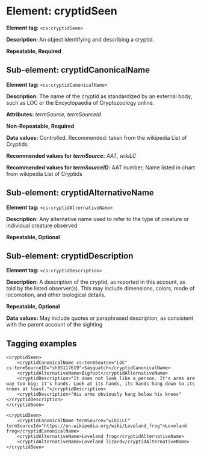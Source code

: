 # Element: cryptidSeen

**Element tag:** `<cs:cryptidSeen>`

**Description:** An object identifying and describing a cryptid.

**Repeatable, Required** 

## Sub-element: cryptidCanonicalName
**Element tag:** `<cs:cryptidCanonicalName>`

**Description:** The name of the cryptid as standardized by an external body, such as LOC or the Encyclopaedia of Cryptozoology online.

**Attributes:** *termSource, termSourceId*

**Non-Repeatable, Required**

**Data values:**  Controlled. Recommended: taken from the wikipedia List of Cryptids.

**Recommended values for *termSource*:** *AAT*, *wikiLC*

**Recommended values for *termSourceID*:** AAT number, Name listed in chart from wikipedia List of Cryptids

## Sub-element: cryptidAlternativeName
**Element tag:** `<cs:cryptidAlternativeName>`

**Description:** Any alternative name used to refer to the type of creature or individual creature observed

**Repeatable, Optional** 

## Sub-element: cryptidDescription
**Element tag:** `<cs:cryptidDescription>`

**Description:** A description of the cryptid, as reported in this account, as told by the listed observer(s). This may include dimensions, colors, mode of locomotion, and other biological details.

**Repeatable, Optional** 

**Data values:** May include quotes or paraphrased description, as consistent with the parent account of the sighting


## Tagging examples
```
<cryptidSeen>
    <cryptidCanonicalName cs:termSource="LOC" cs:termSourceID="sh85117619">Sasquatch</cryptidCanonicalName>
    <cryptidAlternativeName>Bigfoot</cryptidAlternativeName>
    <cryptidDescription>"It does not look like a person. It's arms are way too big; it's hands. Look at its hands, its hands hang down to its knees at least."</cryptidDescription>
    <cryptidDescription>"His arms obviously hang below his knees"</cryptidDescription>
</cryptidSeen>
```

```
<cryptidSeen>
    <cryptidCanonicalName termSource="wikiLLC" termSourceId="https://en.wikipedia.org/wiki/Loveland_frog">Loveland frog</cryptidCanonicalName>
    <cryptidAlternativeName>Loveland frog</cryptidAlternativeName>
    <cryptidAlternativeName>Loveland lizard</cryptidAlternativeName>
</cryptidSeen>        
```

